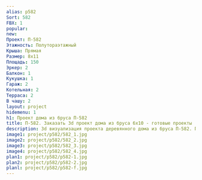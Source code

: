 ```yaml
---
alias: p582
Sort: 582
FBX: 1
popular: 
new: 
Проект: П-582
Этажность: Полутораэтажный
Крыша: Прямая
Размер: 8х11
Площадь: 150
Эркер: 2
Балкон: 1
Кукушка: 1
Гараж: 2
Котельная: 2
Терраса: 2
В чашу: 2
layout: project
hidemenu: 1
h1: Проект дома из бруса П-582
title: П-582. Заказать 3d проект дома из бруса 6х10 - готовые проекты
description: 3d визуализация проекта деревянного дома из бруса П-582. Площадь 42 м2, размер 6х10. Вы можете внести любые изменения в проект.
image1: project/p582/582_1.jpg
image2: project/p582/582_2.jpg
image3: project/p582/582_3.jpg
image4: project/p582/582_4.jpg
plan1: project/p582/p582-1.jpg
plan2: project/p582/p582-2.jpg
planl: project/p582/p582-f.jpg
---
```

